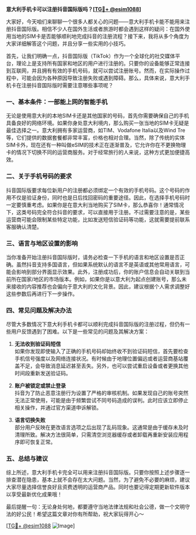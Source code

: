 **意大利手机卡可以注册抖音国际版吗？[[TG💪+ @esim1088](https://t.me/s/esim1088)]**

大家好，今天咱们来聊聊一个很多人都关心的问题——意大利手机卡能不能用来注册抖音国际版。相信不少人在国外生活或者旅游时都会遇到这样的疑问：在国外使用当地的SIM卡是否能够顺利地完成抖音的注册流程？接下来，我将从多个角度为大家详细解答这个问题，并且分享一些实用的小技巧。

首先，让我们明确一点，抖音国际版（TikTok）作为一个全球化的社交媒体平台，理论上是支持所有国家和地区的用户进行注册的。只要你的设备能够正常连接到互联网，并且拥有有效的手机号码，就可以尝试注册账号。然而，在实际操作过程中，可能会因为各种原因导致注册失败或遇到障碍。那么，具体来说，意大利手机卡在注册抖音国际版时需要注意哪些事项呢？

### **一、基本条件：一部能上网的智能手机**
无论是使用意大利的本地SIM卡还是其他国家的号码，首先你需要确保自己的手机具备良好的网络环境。如果你身处意大利境内，那么购买一张当地的SIM卡无疑是最佳选择之一。意大利拥有多家运营商，如TIM、Vodafone Italia以及Wind Tre等，它们提供的数据套餐都非常丰富，价格也相对合理。当然，除了传统的实体SIM卡外，现在还有一种叫做eSIM的技术正在逐渐普及，它允许你在不更换物理卡的情况下切换不同的运营商服务。对于经常旅行的人来说，这种方式更加便捷高效。

### **二、关于手机号码的要求**
抖音国际版要求每位新用户的注册都必须绑定一个有效的手机号码。这个号码的作用不仅是验证身份，同时也是日后找回密码的重要途径。因此，在选择手机号码时一定要慎重考虑。如果你是在意大利当地购买了SIM卡，那么恭喜你！通常情况下，这类号码完全符合抖音的要求，可以直接用于注册。不过需要注意的是，某些运营商可能会限制某些特定功能，比如发送短信验证码等功能，这就需要提前联系客服确认清楚。

### **三、语言与地区设置的影响**
当你准备开始注册抖音国际版时，请务必检查一下手机的语言和地区设置是否正确。虽然抖音支持多国语言，但如果系统默认的语言不是英语或其他常用语言，可能会影响到部分界面显示效果。此外，注册成功后，你的账户信息会自动关联到当前所在国家/地区的市场版本。例如，如果你是以意大利为起点创建账号，那么未来接收的内容推荐也会偏向于意大利的文化背景。因此，建议根据个人需求调整好这些参数后再进行下一步操作。

### **四、常见问题及解决办法**
尽管大多数情况下意大利手机卡都可以顺利完成抖音国际版的注册过程，但仍有一些用户反馈遇到了困难。以下是一些常见的问题及其解决方案：

1. **无法收到验证码短信**  
   如果你发现即使输入了正确的手机号码却始终收不到验证码短信，首先要检查手机信号强度以及网络连接状况。有时候由于地理位置偏远或者运营商基站覆盖不足，会导致消息延迟甚至丢失。另外，也可以尝试重启设备或者更换其他时间段重新发送验证码。

2. **账户被锁定或禁止登录**  
   抖音为了防止恶意注册行为设置了严格的审核机制。如果发现自己的账号突然无法正常使用，可能是由于频繁尝试不同号码造成的误判。此时应该立即停止相关操作，并通过官方渠道申诉解锁。

3. **语言切换失败**  
   部分用户反映在更改语言选项之后出现了乱码现象。这通常是由于缓存未及时清理所致。解决方法很简单，只需清空浏览器缓存或者卸载再重新安装应用程序即可恢复正常。

### **五、总结与建议**
综上所述，意大利手机卡完全可以用来注册抖音国际版。只要你按照上述步骤逐一排查潜在隐患，基本上就不会存在太大问题。当然，为了避免不必要的麻烦，建议大家尽量选择信誉良好且资费透明的运营商产品。同时也要记得定期更新软件版本以享受最新优化成果哦！

最后提醒一句：无论身处何地，都要遵守当地法律法规和社会公德，做一个文明守法的好公民！希望这篇文章对你有所帮助，祝大家玩得开心～

[[TG💪+ @esim1088](https://t.me/s/esim1088) ![Image](https://i.postimg.cc/4NQfJmqS/Snipaste-2025-05-13-00-14-12.png)]